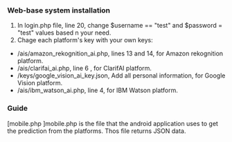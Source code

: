 ### Web-base system installation

1. In login.php file, line 20, change $username == "test" and $password = "test" values based n your need.
2. Chage each platform's key with your own keys:
  - /ais/amazon_rekognition_ai.php, lines 13 and 14, for Amazon rekognition platform.
  - /ais/clarifai_ai.php, line 6 , for ClarifAI platform.
  - /keys/google_vision_ai_key.json, Add all personal information, for Google Vision platform.
  - /ais/ibm_watson_ai.php, line 4, for IBM Watson platform.
  


### Guide
[mobile.php ]mobile.php is the file that the android application uses to get the prediction from the platforms. Thos file returns JSON data.
